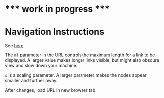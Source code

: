 # *** work in progress ***

# Navigation Instructions
See [here](https://github.com/anvaka/pm/tree/master/about).

The `ml` parameter in the URL controls the maximum length for a link to be displayed. 
A larger value makes longer links visible, but might also obscure view and slow down your machine.

`s` is a scaling parameter.
A larger parameter makes the nodes appear smaller and further away.

After changes, load URL in new browser tab.

